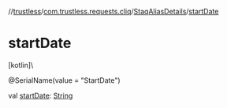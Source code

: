 //[trustless](../../../index.md)/[com.trustless.requests.cliq](../index.md)/[StaqAliasDetails](index.md)/[startDate](start-date.md)

# startDate

[kotlin]\

@SerialName(value = &quot;StartDate&quot;)

val [startDate](start-date.md): [String](https://kotlinlang.org/api/latest/jvm/stdlib/kotlin/-string/index.html)
